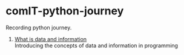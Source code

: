 # comIT-python-journey
Recording python journey.

1. [What is data and information](https://github.com/zhiyuanfeng-git/comIT-python-journey/blob/main/what-is-data-information.md)\
   Introducing the concepts of data and information in programming
